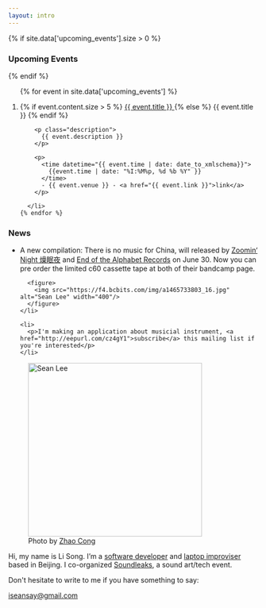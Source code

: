 ```yaml
---
layout: intro
---
```




{% if site.data['upcoming_events'].size > 0 %}

### Upcoming Events

{% endif %}

<section id="events">
  <ol>
    {% for event in site.data['upcoming_events'] %}
      <li class="event">
        <p class="title">
          {% if event.content.size > 5 %}
            <a href="{{ event.url }}">
              {{ event.title }}
            </a>
          {% else %}
            {{ event.title }}
          {% endif %}
        </p>

        <p class="description">
          {{ event.description }}
        </p>

        <p>
          <time datetime="{{ event.time | date: date_to_xmlschema}}">
            {{event.time | date: "%I:%M%p, %d %b %Y" }}
          </time>
          - {{ event.venue }} - <a href="{{ event.link }}">link</a>
        </p>

      </li>
    {% endfor %}
  </ol>
</section>


### News

<section class="news">
  <ul>
    <li>
      <p>A new compilation: There is no music for China, will released by <a href="https://zoominnight.bandcamp.com/album/2-compositions-for-ensemble-bike-okra">Zoomin‘ Night 燥眠夜</a> and <a  href="https://endofthealphabetrecords.bandcamp.com/album/there-is-no-music-from-china">End of the Alphabet Records</a> on June 30. Now you can pre order the limited c60 cassette tape at both of their bandcamp page.</p>

      <figure>
        <img src="https://f4.bcbits.com/img/a1465733803_16.jpg" alt="Sean Lee" width="400"/>
      </figure>
    </li>

    <li>
      <p>I'm making an application about musicial instrument, <a href="http://eepurl.com/cz4gY1">subscribe</a> this mailing list if you're interested</p>
    </li>

  </ul>
</section>




<figure class="me">
  <img src="{% asset_path profile_by_zhaocong.jpg %}" alt="Sean Lee" width="350"/>
  <figcaption>
    Photo by <a href="https://site.douban.com/zhaocong/">Zhao Cong</a>
  </figcaption>
</figure>

Hi, my name is Li Song. I’m a [software developer][github] and [laptop improviser](http://notimportant.org/event/oschub-20151207/) based in Beijing. I co-organized [Soundleaks](http://www.soundleaks.org), a sound art/tech event.

Don't hesitate to write to me if you have something to say:

<iseansay@gmail.com>


[github]: http://github.com/seansay
[email]: mailto:iseansay@gmail.com
